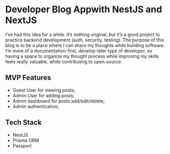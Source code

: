 # Developer Blog Appwith NestJS and NextJS

I’ve had this idea for a while. It’s nothing original, but it’s a good project to practice backend development (auth, security, testing). The purpose of this blog is to be a place where I can share my thoughts while building software. I’m more of a documentation-first, develop-later type of developer, so having a space to organize my thought process while improving my skills feels really valuable, while contributing to open-source.

## MVP Features
- Guest User for viewing posts;
- Admin User for adding posts;
- Admin dashboard for posts add/edit/delete;
- Admin authentication;

## Tech Stack

- NestJS
- Prisma ORM
- Passport
